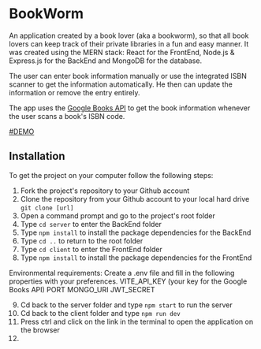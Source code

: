 # BookWorm

An application created by a book lover (aka a bookworm), so that all book lovers can keep track of their private libraries in a fun and easy manner.
It was created using the MERN stack: React for the FrontEnd, Node.js & Express.js for the BackEnd and MongoDB for the database.

The user can enter book information manually or use the integrated ISBN scanner to get the information automatically. He then can update the information or remove the entry entirely.

The app uses the [Google Books API](https://developers.google.com/books) to get the book information whenever the user scans a book's ISBN code.

[#DEMO](https://bookworm-137r.onrender.com/)

## Installation
To get the project on your computer follow the following steps:

1. Fork the project's repository to your Github account
2. Clone the repository from your Github account to your local hard drive `git clone [url]`
3. Open a command prompt and go to the project's root folder
4. Type `cd server` to enter the BackEnd folder
5. Type `npm install` to install the package dependencies for the BackEnd
6. Type `cd ..` to return to the root folder
7. Type `cd client` to enter the FrontEnd folder
8. Type `npm install` to install the package dependencies for the FrontEnd

Environmental requirements: 
Create a .env file and fill in the following properties with your preferences.
    VITE_API_KEY (your key for the Google Books API)
    PORT
    MONGO_URI
    JWT_SECRET

9. Cd back to the server folder and type `npm start` to run the server
10. Cd back to the client folder and type `npm run dev`
11. Press ctrl and click on the link in the terminal to open the application on the browser
12. 
